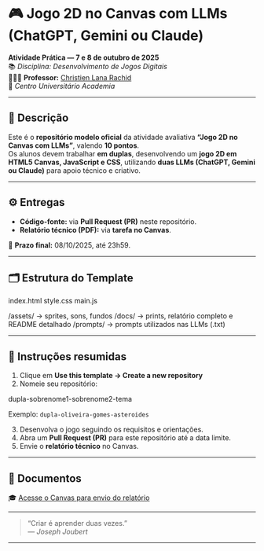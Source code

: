 # 🎮 Jogo 2D no Canvas com LLMs (ChatGPT, Gemini ou Claude)

**Atividade Prática — 7 e 8 de outubro de 2025**  
📚 *Disciplina: Desenvolvimento de Jogos Digitais*  
👨🏻‍🏫 **Professor:** [Christien Lana Rachid](https://github.com/christienrachid)  
📍 *Centro Universitário Academia*  

---

## 🧭 Descrição
Este é o **repositório modelo oficial** da atividade avaliativa **“Jogo 2D no Canvas com LLMs”**, valendo **10 pontos**.  
Os alunos devem trabalhar **em duplas**, desenvolvendo um **jogo 2D em HTML5 Canvas, JavaScript e CSS**, utilizando **duas LLMs (ChatGPT, Gemini ou Claude)** para apoio técnico e criativo.

---

## ⚙️ Entregas
- **Código-fonte:** via **Pull Request (PR)** neste repositório.  
- **Relatório técnico (PDF):** via **tarefa no Canvas**.

📅 **Prazo final:** 08/10/2025, até 23h59.

---

## 🗂️ Estrutura do Template

index.html
style.css
main.js

/assets/ → sprites, sons, fundos
/docs/ → prints, relatório completo e README detalhado
/prompts/ → prompts utilizados nas LLMs (.txt)

---

## 🧩 Instruções resumidas
1. Clique em **Use this template → Create a new repository**  
2. Nomeie seu repositório:  

dupla-sobrenome1-sobrenome2-tema

Exemplo: `dupla-oliveira-gomes-asteroides`

3. Desenvolva o jogo seguindo os requisitos e orientações.  
4. Abra um **Pull Request (PR)** para este repositório até a data limite.  
5. Envie o **relatório técnico** no Canvas.

---

## 🔗 Documentos
🎓 [Acesse o Canvas para envio do relatório](https://uniacademia.instructure.com/)  

---

> “Criar é aprender duas vezes.”  
> — *Joseph Joubert*  

---
